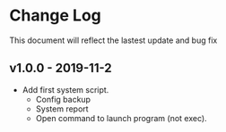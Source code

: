 # Change Log #
This document will reflect the lastest update and bug fix
## v1.0.0 - 2019-11-2 ##
- Add first system script.
	- Config backup
	- System report
	- Open command to launch program (not exec).




